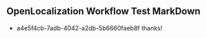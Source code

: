 ## OpenLocalization Workflow Test MarkDown
* a4e5f4cb-7adb-4042-a2db-5b6660faeb8f 
thanks!<!--HONumber=Feb16_HO4-->
